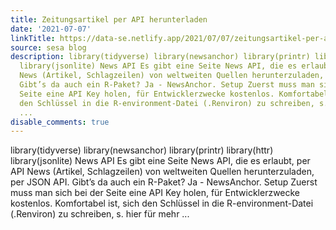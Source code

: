 ```yaml
---
title: Zeitungsartikel per API herunterladen
date: '2021-07-07'
linkTitle: https://data-se.netlify.app/2021/07/07/zeitungsartikel-per-api-herunterladen/
source: sesa blog
description: library(tidyverse) library(newsanchor) library(printr) library(httr)
  library(jsonlite) News API Es gibt eine Seite News API, die es erlaubt, per API
  News (Artikel, Schlagzeilen) von weltweiten Quellen herunterzuladen, per JSON API.
  Gibt’s da auch ein R-Paket? Ja - NewsAnchor. Setup Zuerst muss man sich bei der
  Seite eine API Key holen, für Entwicklerzwecke kostenlos. Komfortabel ist, sich
  den Schlüssel in die R-environment-Datei (.Renviron) zu schreiben, s. hier für mehr
  ...
disable_comments: true
---
```

library(tidyverse) library(newsanchor) library(printr) library(httr) library(jsonlite) News API Es gibt eine Seite News API, die es erlaubt, per API News (Artikel, Schlagzeilen) von weltweiten Quellen herunterzuladen, per JSON API. Gibt’s da auch ein R-Paket? Ja - NewsAnchor. Setup Zuerst muss man sich bei der Seite eine API Key holen, für Entwicklerzwecke kostenlos. Komfortabel ist, sich den Schlüssel in die R-environment-Datei (.Renviron) zu schreiben, s. hier für mehr ...